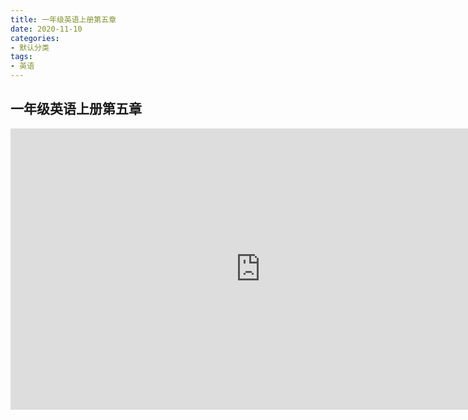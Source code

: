 ```yaml
---
title: 一年级英语上册第五章
date: 2020-11-10
categories:
- 默认分类
tags:
- 英语
---
```



## 一年级英语上册第五章

<iframe 
    height=450 
    width=800 
    src="https://cdn.jsdelivr.net/gh/qinghongjiao/cdn/school/1-1-5.mp4" 
    frameborder=0 
    allowfullscreen>
</iframe>

